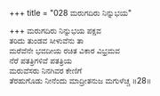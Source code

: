 +++
title = "028 ಮರುಗದಿರು ನಿನ್ನುಭಯ"

+++
ಮರುಗದಿರು ನಿನ್ನುಭಯ ಪಕ್ಷವ  
ತರಿದು ತುಂಡವ ಸೀಳುವೆನು ತಾ  
ಮರೆವೆನೇ ಭವದೀಯ ರಚಿತ ವಿಕಾರ ವಿಭ್ರಮವ  
ನೆರೆ ಪತತ್ರಿಗಳಿವೆ ಪತತ್ರಿಯ  
ಮರುವೆಸರು ನಿನಗಿವರ ಕೇಣಿಗೆ  
ತೆರಹುಗೊಡು ನೀನೆಂದು ಮಾದ್ರೀತನುಜ ಮಗುಳೆಚ್ಚ     ॥28॥